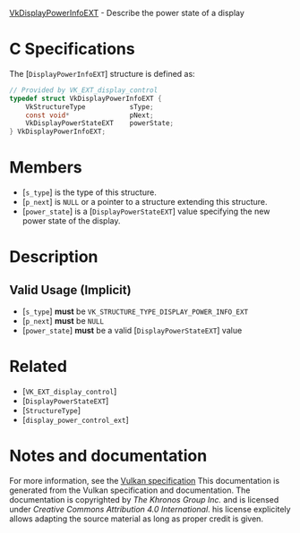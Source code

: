 [VkDisplayPowerInfoEXT](https://www.khronos.org/registry/vulkan/specs/1.3-extensions/man/html/VkDisplayPowerInfoEXT.html) - Describe the power state of a display

# C Specifications
The [`DisplayPowerInfoEXT`] structure is defined as:
```c
// Provided by VK_EXT_display_control
typedef struct VkDisplayPowerInfoEXT {
    VkStructureType           sType;
    const void*               pNext;
    VkDisplayPowerStateEXT    powerState;
} VkDisplayPowerInfoEXT;
```

# Members
- [`s_type`] is the type of this structure.
- [`p_next`] is `NULL` or a pointer to a structure extending this structure.
- [`power_state`] is a [`DisplayPowerStateEXT`] value specifying the new power state of the display.

# Description
## Valid Usage (Implicit)
-  [`s_type`] **must**  be `VK_STRUCTURE_TYPE_DISPLAY_POWER_INFO_EXT`
-  [`p_next`] **must**  be `NULL`
-  [`power_state`] **must**  be a valid [`DisplayPowerStateEXT`] value

# Related
- [`VK_EXT_display_control`]
- [`DisplayPowerStateEXT`]
- [`StructureType`]
- [`display_power_control_ext`]

# Notes and documentation
For more information, see the [Vulkan specification](https://www.khronos.org/registry/vulkan/specs/1.3-extensions/html/vkspec.html)
This documentation is generated from the Vulkan specification and documentation.
The documentation is copyrighted by *The Khronos Group Inc.* and is licensed under *Creative Commons Attribution 4.0 International*.
his license explicitely allows adapting the source material as long as proper credit is given.
        